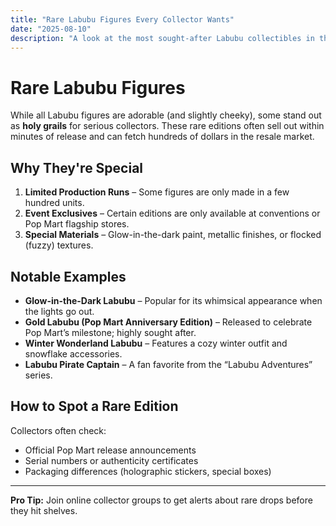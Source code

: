 ```yaml
---
title: "Rare Labubu Figures Every Collector Wants"
date: "2025-08-10"
description: "A look at the most sought-after Labubu collectibles in the Pop Mart universe."
---
```


# Rare Labubu Figures

While all Labubu figures are adorable (and slightly cheeky), some stand out as **holy grails** for serious collectors. These rare editions often sell out within minutes of release and can fetch hundreds of dollars in the resale market.

## Why They're Special

1. **Limited Production Runs** – Some figures are only made in a few hundred units.
2. **Event Exclusives** – Certain editions are only available at conventions or Pop Mart flagship stores.
3. **Special Materials** – Glow-in-the-dark paint, metallic finishes, or flocked (fuzzy) textures.

## Notable Examples

- **Glow-in-the-Dark Labubu** – Popular for its whimsical appearance when the lights go out.
- **Gold Labubu (Pop Mart Anniversary Edition)** – Released to celebrate Pop Mart’s milestone; highly sought after.
- **Winter Wonderland Labubu** – Features a cozy winter outfit and snowflake accessories.
- **Labubu Pirate Captain** – A fan favorite from the “Labubu Adventures” series.

## How to Spot a Rare Edition

Collectors often check:
- Official Pop Mart release announcements
- Serial numbers or authenticity certificates
- Packaging differences (holographic stickers, special boxes)

---

**Pro Tip:** Join online collector groups to get alerts about rare drops before they hit shelves.
